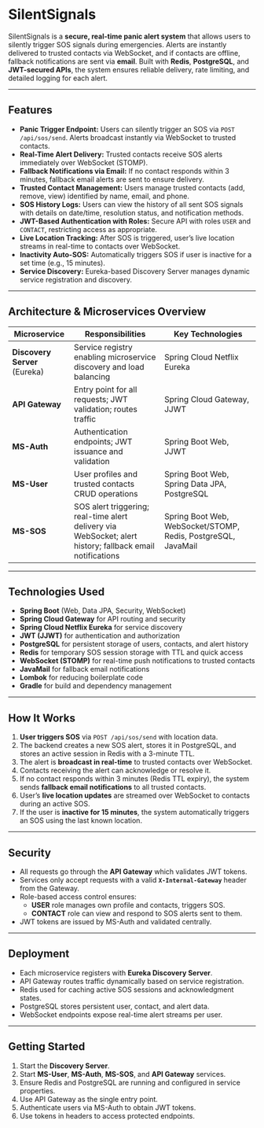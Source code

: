 # SilentSignals

SilentSignals is a **secure, real-time panic alert system** that allows users to silently trigger SOS signals during emergencies. Alerts are instantly delivered to trusted contacts via WebSocket, and if contacts are offline, fallback notifications are sent via **email**. Built with **Redis**, **PostgreSQL**, and **JWT-secured APIs**, the system ensures reliable delivery, rate limiting, and detailed logging for each alert.

---

## Features

- **Panic Trigger Endpoint:** Users can silently trigger an SOS via `POST /api/sos/send`. Alerts broadcast instantly via WebSocket to trusted contacts.
- **Real-Time Alert Delivery:** Trusted contacts receive SOS alerts immediately over WebSocket (STOMP).
- **Fallback Notifications via Email:** If no contact responds within 3 minutes, fallback email alerts are sent to ensure delivery.
- **Trusted Contact Management:** Users manage trusted contacts (add, remove, view) identified by name, email, and phone.
- **SOS History Logs:** Users can view the history of all sent SOS signals with details on date/time, resolution status, and notification methods.
- **JWT-Based Authentication with Roles:** Secure API with roles `USER` and `CONTACT`, restricting access as appropriate.
- **Live Location Tracking:** After SOS is triggered, user’s live location streams in real-time to contacts over WebSocket.
- **Inactivity Auto-SOS:** Automatically triggers SOS if user is inactive for a set time (e.g., 15 minutes).
- **Service Discovery:** Eureka-based Discovery Server manages dynamic service registration and discovery.

---

## Architecture & Microservices Overview

| Microservice         | Responsibilities                                            | Key Technologies                                   |
|----------------------|-------------------------------------------------------------|---------------------------------------------------|
| **Discovery Server** (Eureka) | Service registry enabling microservice discovery and load balancing | Spring Cloud Netflix Eureka                        |
| **API Gateway**      | Entry point for all requests; JWT validation; routes traffic | Spring Cloud Gateway, JJWT                         |
| **MS-Auth**          | Authentication endpoints; JWT issuance and validation       | Spring Boot Web, JJWT                              |
| **MS-User**          | User profiles and trusted contacts CRUD operations          | Spring Boot Web, Spring Data JPA, PostgreSQL      |
| **MS-SOS**           | SOS alert triggering; real-time alert delivery via WebSocket; alert history; fallback email notifications | Spring Boot Web, WebSocket/STOMP, Redis, PostgreSQL, JavaMail |

---

## Technologies Used

- **Spring Boot** (Web, Data JPA, Security, WebSocket)
- **Spring Cloud Gateway** for API routing and security
- **Spring Cloud Netflix Eureka** for service discovery
- **JWT (JJWT)** for authentication and authorization
- **PostgreSQL** for persistent storage of users, contacts, and alert history
- **Redis** for temporary SOS session storage with TTL and quick access
- **WebSocket (STOMP)** for real-time push notifications to trusted contacts
- **JavaMail** for fallback email notifications
- **Lombok** for reducing boilerplate code
- **Gradle** for build and dependency management

---

## How It Works

1. **User triggers SOS** via `POST /api/sos/send` with location data.
2. The backend creates a new SOS alert, stores it in PostgreSQL, and stores an active session in Redis with a 3-minute TTL.
3. The alert is **broadcast in real-time** to trusted contacts over WebSocket.
4. Contacts receiving the alert can acknowledge or resolve it.
5. If no contact responds within 3 minutes (Redis TTL expiry), the system sends **fallback email notifications** to all trusted contacts.
6. User’s **live location updates** are streamed over WebSocket to contacts during an active SOS.
7. If the user is **inactive for 15 minutes**, the system automatically triggers an SOS using the last known location.

---

## Security

- All requests go through the **API Gateway** which validates JWT tokens.
- Services only accept requests with a valid **`X-Internal-Gateway`** header from the Gateway.
- Role-based access control ensures:
  - **USER** role manages own profile and contacts, triggers SOS.
  - **CONTACT** role can view and respond to SOS alerts sent to them.
- JWT tokens are issued by MS-Auth and validated centrally.

---

## Deployment

- Each microservice registers with **Eureka Discovery Server**.
- API Gateway routes traffic dynamically based on service registration.
- Redis used for caching active SOS sessions and acknowledgment states.
- PostgreSQL stores persistent user, contact, and alert data.
- WebSocket endpoints expose real-time alert streams per user.

---

## Getting Started

1. Start the **Discovery Server**.
2. Start **MS-User**, **MS-Auth**, **MS-SOS**, and **API Gateway** services.
3. Ensure Redis and PostgreSQL are running and configured in service properties.
4. Use API Gateway as the single entry point.
5. Authenticate users via MS-Auth to obtain JWT tokens.
6. Use tokens in headers to access protected endpoints.
